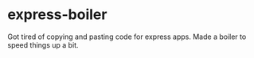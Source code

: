 express-boiler
==============

Got tired of copying and pasting code for express apps. Made a boiler to speed things up a bit.